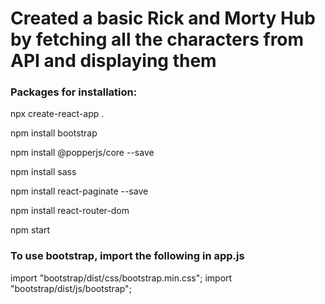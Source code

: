 # Created a basic Rick and Morty Hub by fetching all the characters from API and displaying them


### Packages for installation:

npx create-react-app .

npm install bootstrap

npm install @popperjs/core --save

npm install sass

npm install react-paginate --save

npm install react-router-dom

npm start


### To use bootstrap, import the following in app.js

import "bootstrap/dist/css/bootstrap.min.css";
import "bootstrap/dist/js/bootstrap";
